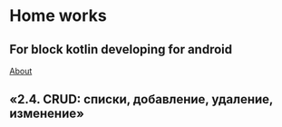 <h1>Home works</h1>
<h2>For block kotlin developing for android</h2>
<a href="https://github.com/netology-code/and2-homeworks">About</a>

<h2>«2.4. CRUD: списки, добавление, удаление, изменение»</h2>